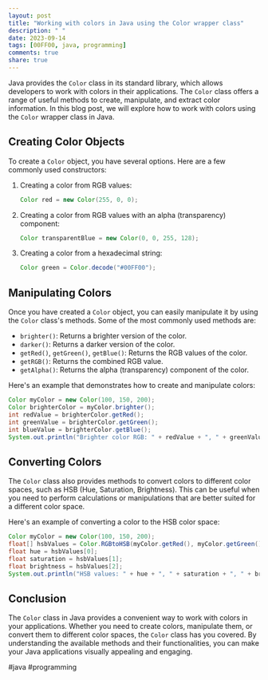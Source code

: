 ```yaml
---
layout: post
title: "Working with colors in Java using the Color wrapper class"
description: " "
date: 2023-09-14
tags: [00FF00, java, programming]
comments: true
share: true
---
```


Java provides the `Color` class in its standard library, which allows developers to work with colors in their applications. The `Color` class offers a range of useful methods to create, manipulate, and extract color information. In this blog post, we will explore how to work with colors using the `Color` wrapper class in Java.

## Creating Color Objects

To create a `Color` object, you have several options. Here are a few commonly used constructors:

1. Creating a color from RGB values:
   ```java
   Color red = new Color(255, 0, 0);
   ```

2. Creating a color from RGB values with an alpha (transparency) component:
   ```java
   Color transparentBlue = new Color(0, 0, 255, 128);
   ```

3. Creating a color from a hexadecimal string:
   ```java
   Color green = Color.decode("#00FF00");
   ```

## Manipulating Colors

Once you have created a `Color` object, you can easily manipulate it by using the `Color` class's methods. Some of the most commonly used methods are:

- `brighter()`: Returns a brighter version of the color.
- `darker()`: Returns a darker version of the color.
- `getRed()`, `getGreen()`, `getBlue()`: Returns the RGB values of the color.
- `getRGB()`: Returns the combined RGB value.
- `getAlpha()`: Returns the alpha (transparency) component of the color.

Here's an example that demonstrates how to create and manipulate colors:

```java
Color myColor = new Color(100, 150, 200);
Color brighterColor = myColor.brighter();
int redValue = brighterColor.getRed();
int greenValue = brighterColor.getGreen();
int blueValue = brighterColor.getBlue();
System.out.println("Brighter color RGB: " + redValue + ", " + greenValue + ", " + blueValue);
```

## Converting Colors

The `Color` class also provides methods to convert colors to different color spaces, such as HSB (Hue, Saturation, Brightness). This can be useful when you need to perform calculations or manipulations that are better suited for a different color space.

Here's an example of converting a color to the HSB color space:

```java
Color myColor = new Color(100, 150, 200);
float[] hsbValues = Color.RGBtoHSB(myColor.getRed(), myColor.getGreen(), myColor.getBlue(), null);
float hue = hsbValues[0];
float saturation = hsbValues[1];
float brightness = hsbValues[2];
System.out.println("HSB values: " + hue + ", " + saturation + ", " + brightness);
```

## Conclusion

The `Color` class in Java provides a convenient way to work with colors in your applications. Whether you need to create colors, manipulate them, or convert them to different color spaces, the `Color` class has you covered. By understanding the available methods and their functionalities, you can make your Java applications visually appealing and engaging.

#java #programming